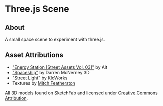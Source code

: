 # Three.js Scene
## About
A small space scene to experiment with three.js.

## Asset Attributions
* ["Energy Station [Street Assets Vol. 03]"](https://skfb.ly/ovJBJ) by Alt
* ["Spaceship"](https://skfb.ly/6CpKU) by Darren McNerney 3D
* ["Street Light"](https://skfb.ly/T86Z) by KloWorks
* Textures by [Mitch Featherston](https://opengameart.org/content/100-seamless-textures)

All 3D models found on SketchFab and licensed under [Creative Commons Attribution](http://creativecommons.org/licenses/by/4.0/).